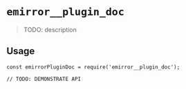 # `emirror__plugin_doc`

> TODO: description

## Usage

```
const emirrorPluginDoc = require('emirror__plugin_doc');

// TODO: DEMONSTRATE API
```
